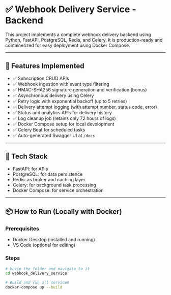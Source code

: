 # ✅ Webhook Delivery Service - Backend 

This project implements a complete webhook delivery backend using Python, FastAPI, PostgreSQL, Redis, and Celery. It is production-ready and containerized for easy deployment using Docker Compose.

---

## 🚀 Features Implemented

- ✅ Subscription CRUD APIs
- ✅ Webhook ingestion with event type filtering
- ✅ HMAC-SHA256 signature generation and verification (bonus)
- ✅ Asynchronous delivery using Celery
- ✅ Retry logic with exponential backoff (up to 5 retries)
- ✅ Delivery attempt logging (with attempt number, status code, error)
- ✅ Status and analytics APIs for delivery history
- ✅ Log cleanup job (retains only 72 hours of logs)
- ✅ Docker Compose setup for local development
- ✅ Celery Beat for scheduled tasks
- ✅ Auto-generated Swagger UI at `/docs`

---

## 🧱 Tech Stack

- FastAPI: for APIs
- PostgreSQL: for data persistence
- Redis: as broker and caching layer
- Celery: for background task processing
- Docker Compose: for service orchestration

---

## 📦 How to Run (Locally with Docker)

### Prerequisites
- Docker Desktop (installed and running)
- VS Code (optional for editing)

### Steps

```bash
# Unzip the folder and navigate to it
cd webhook_delivery_service

# Build and run all services
docker-compose up --build
